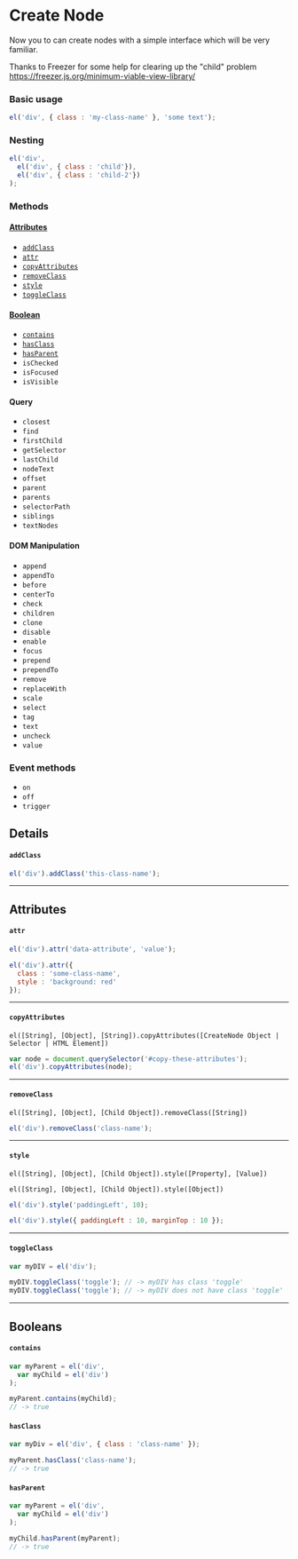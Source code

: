 # Create Node
Now you to can create nodes with a simple interface which will be very familiar.

Thanks to Freezer for some help for clearing up the "child" problem https://freezer.js.org/minimum-viable-view-library/

### Basic usage
```javascript
el('div', { class : 'my-class-name' }, 'some text');
```

### Nesting
```javascript
el('div',
  el('div', { class : 'child'}),
  el('div', { class : 'child-2'})
);
```

### Methods

#### [Attributes](#attributes-1)
- [`addClass`](#addclass)
- [`attr`](#attr)
- [`copyAttributes`](#copyattributes)
- [`removeClass`](#removeclass)
- [`style`](#style)
- [`toggleClass`](#toggleclass)

#### [Boolean](#boolean-1)
- [`contains`](#contains)
- [`hasClass`](#hasclass)
- [`hasParent`](#hasParent)
- `isChecked`
- `isFocused`
- `isVisible`

#### Query
- `closest`
- `find`
- `firstChild`
- `getSelector`
- `lastChild`
- `nodeText`
- `offset`
- `parent`
- `parents`
- `selectorPath`
- `siblings`
- `textNodes`

#### DOM Manipulation
- `append`
- `appendTo`
- `before`
- `centerTo`
- `check`
- `children`
- `clone`
- `disable`
- `enable`
- `focus`
- `prepend`
- `prependTo`
- `remove`
- `replaceWith`
- `scale`
- `select`
- `tag`
- `text`
- `uncheck`
- `value`

### Event methods
- `on`
- `off`
- `trigger`

## Details

#### `addClass`

```javascript
el('div').addClass('this-class-name');
```

---------------------------------------
## Attributes

#### `attr`

```javascript
el('div').attr('data-attribute', 'value');
```

```javascript
el('div').attr({
  class : 'some-class-name',
  style : 'background: red'
});
```

---------------------------------------

#### `copyAttributes`

`el([String], [Object], [String]).copyAttributes([CreateNode Object | Selector | HTML Element])`

```javascript
var node = document.querySelector('#copy-these-attributes');
el('div').copyAttributes(node);
```

---------------------------------------

#### `removeClass`

`el([String], [Object], [Child Object]).removeClass([String])`

```javascript
el('div').removeClass('class-name');
```

---------------------------------------

#### `style`

`el([String], [Object], [Child Object]).style([Property], [Value])`

`el([String], [Object], [Child Object]).style([Object])`

```javascript
el('div').style('paddingLeft', 10);
```

```javascript
el('div').style({ paddingLeft : 10, marginTop : 10 });
```

---------------------------------------

#### `toggleClass`

```javascript
var myDIV = el('div');

myDIV.toggleClass('toggle'); // -> myDIV has class 'toggle'
myDIV.toggleClass('toggle'); // -> myDIV does not have class 'toggle'
```

---------------------------------------

## Booleans

#### `contains`

```javascript
var myParent = el('div',
  var myChild = el('div')
);

myParent.contains(myChild);
// -> true
```

#### `hasClass`

```javascript
var myDiv = el('div', { class : 'class-name' });

myParent.hasClass('class-name');
// -> true
```

#### `hasParent`

```javascript
var myParent = el('div',
  var myChild = el('div')
);

myChild.hasParent(myParent);
// -> true
```
